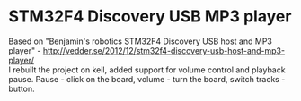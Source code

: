 # STM32F4 Discovery USB MP3 player

Based on "Benjamin's robotics STM32F4 Discovery USB host and MP3 player" - http://vedder.se/2012/12/stm32f4-discovery-usb-host-and-mp3-player/  
I rebuilt the project on keil, added support for volume control and playback pause. Pause - click on the board, volume - turn the board, switch tracks - button.
